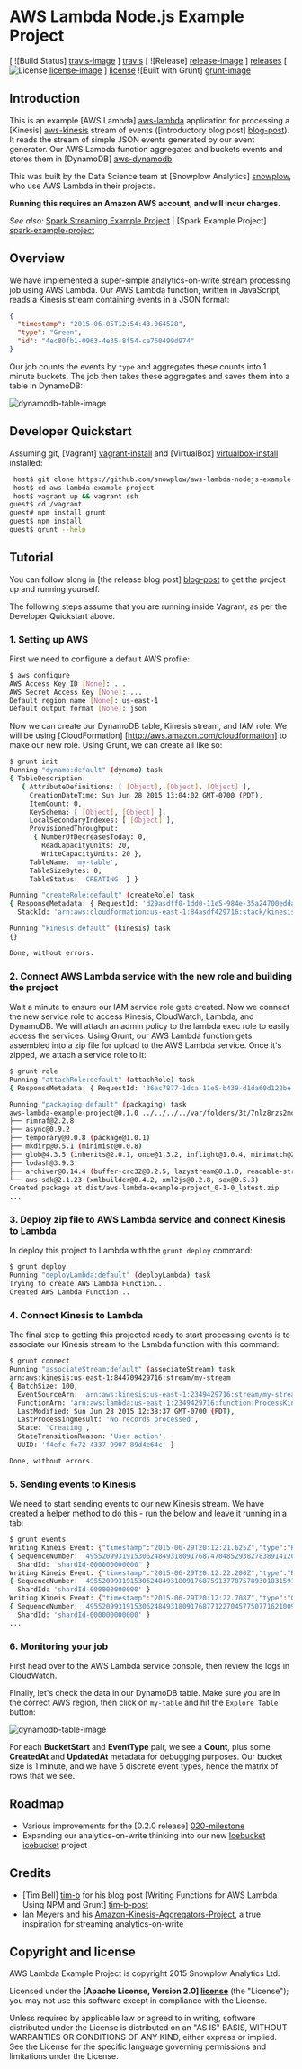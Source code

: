 # AWS Lambda Node.js Example Project

[ ![Build Status] [travis-image] ] [travis]  [ ![Release] [release-image] ] [releases] [ ![License] [license-image] ] [license]
![Built with Grunt] [grunt-image]

## Introduction

This is an example [AWS Lambda] [aws-lambda] application for processing a [Kinesis] [aws-kinesis] stream of events ([introductory blog post] [blog-post]). It reads the stream of simple JSON events generated by our event generator. Our AWS Lambda function aggregates and buckets events and stores them in [DynamoDB] [aws-dynamodb].

This was built by the Data Science team at [Snowplow Analytics] [snowplow], who use AWS Lambda in their projects.

**Running this requires an Amazon AWS account, and will incur charges.**

_See also:_ [Spark Streaming Example Project][spark-streaming-example-project] | [Spark Example Project] [spark-example-project]

## Overview

We have implemented a super-simple analytics-on-write stream processing job using AWS Lambda. Our AWS Lambda function, written in JavaScript, reads a Kinesis stream containing events in a JSON format:

```json
{
  "timestamp": "2015-06-05T12:54:43.064528",
  "type": "Green",
  "id": "4ec80fb1-0963-4e35-8f54-ce760499d974"
}
```

Our job counts the events by `type` and aggregates these counts into 1 minute buckets. The job then takes these aggregates and saves them into a table in DynamoDB:

![dynamodb-table-image][dynamodb-table-image]

## Developer Quickstart

Assuming git, [Vagrant] [vagrant-install] and [VirtualBox] [virtualbox-install] installed:

```bash
 host$ git clone https://github.com/snowplow/aws-lambda-nodejs-example-project.git
 host$ cd aws-lambda-example-project
 host$ vagrant up && vagrant ssh
guest$ cd /vagrant
guest# npm install grunt
guest$ npm install
guest$ grunt --help
```

## Tutorial

You can follow along in [the release blog post] [blog-post] to get the project up and running yourself.

The following steps assume that you are running inside Vagrant, as per the Developer Quickstart above.

### 1. Setting up AWS

First we need to configure a default AWS profile:

```bash
$ aws configure
AWS Access Key ID [None]: ...
AWS Secret Access Key [None]: ...
Default region name [None]: us-east-1
Default output format [None]: json
```

Now we can create our DynamoDB table, Kinesis stream, and IAM role. We will be using [CloudFormation] [http://aws.amazon.com/cloudformation] to make our new role. Using Grunt, we can create all like so:

```bash
$ grunt init
Running "dynamo:default" (dynamo) task
{ TableDescription:
   { AttributeDefinitions: [ [Object], [Object], [Object] ],
     CreationDateTime: Sun Jun 28 2015 13:04:02 GMT-0700 (PDT),
     ItemCount: 0,
     KeySchema: [ [Object], [Object] ],
     LocalSecondaryIndexes: [ [Object] ],
     ProvisionedThroughput:
      { NumberOfDecreasesToday: 0,
        ReadCapacityUnits: 20,
        WriteCapacityUnits: 20 },
     TableName: 'my-table',
     TableSizeBytes: 0,
     TableStatus: 'CREATING' } }

Running "createRole:default" (createRole) task
{ ResponseMetadata: { RequestId: 'd29asdff0-1dd0-11e5-984e-35a24700edda' },
  StackId: 'arn:aws:cloudformation:us-east-1:84asdf429716:stack/kinesisDynamo/d2af8730-1dd0-11e5-854a-50d5017c76e0' }

Running "kinesis:default" (kinesis) task
{}

Done, without errors.
```

### 2. Connect AWS Lambda service with the new role and building the project

Wait a minute to ensure our IAM service role gets created. Now we connect the new service role to access Kinesis, CloudWatch, Lambda, and DynamoDB. We will attach an admin policy to the lambda exec role to easily access the services. Using Grunt, our AWS Lambda function gets assembled into a zip file for upload to the AWS Lambda service. Once it's zipped, we attach a service role to it:

```bash
$ grunt role
Running "attachRole:default" (attachRole) task
{ ResponseMetadata: { RequestId: '36ac7877-1dca-11e5-b439-d1da60d122be' } }

Running "packaging:default" (packaging) task
aws-lambda-example-project@0.1.0 ../../../../var/folders/3t/7nlz8rzs2mq5fg_sf3x4j7_m0000gn/T/1435519004662.0046/node_modules/aws-lambda-example-project
├── rimraf@2.2.8
├── async@0.9.2
├── temporary@0.0.8 (package@1.0.1)
├── mkdirp@0.5.1 (minimist@0.0.8)
├── glob@4.3.5 (inherits@2.0.1, once@1.3.2, inflight@1.0.4, minimatch@2.0.8)
├── lodash@3.9.3
├── archiver@0.14.4 (buffer-crc32@0.2.5, lazystream@0.1.0, readable-stream@1.0.33, tar-stream@1.1.5, zip-stream@0.5.2, lodash@3.2.0)
└── aws-sdk@2.1.23 (xmlbuilder@0.4.2, xml2js@0.2.8, sax@0.5.3)
Created package at dist/aws-lambda-example-project_0-1-0_latest.zip
...
```

### 3. Deploy zip file to AWS Lambda service and connect Kinesis to Lambda

In deploy this project to Lambda with the `grunt deploy` command:

```bash
$ grunt deploy
Running "deployLambda:default" (deployLambda) task
Trying to create AWS Lambda Function...
Created AWS Lambda Function...
```

### 4. Connect Kinesis to Lambda

The final step to getting this projected ready to start processing events is to associate our Kinesis stream to the Lambda function with this command:

```bash
$ grunt connect
Running "associateStream:default" (associateStream) task
arn:aws:kinesis:us-east-1:844709429716:stream/my-stream
{ BatchSize: 100,
  EventSourceArn: 'arn:aws:kinesis:us-east-1:2349429716:stream/my-stream',
  FunctionArn: 'arn:aws:lambda:us-east-1:2349429716:function:ProcessKinesisRecordsDynamo',
  LastModified: Sun Jun 28 2015 12:38:37 GMT-0700 (PDT),
  LastProcessingResult: 'No records processed',
  State: 'Creating',
  StateTransitionReason: 'User action',
  UUID: 'f4efc-fe72-4337-9907-89d4e64c' }

Done, without errors.
```

### 5. Sending events to Kinesis

We need to start sending events to our new Kinesis stream. We have created a helper method to do this - run the below and leave it running in a tab: 

```bash
$ grunt events
Writing Kineis Event: {"timestamp":"2015-06-29T20:12:21.625Z","type":"Red"}
{ SequenceNumber: '49552099319153062484931809176874704852938278389141209090',
  ShardId: 'shardId-000000000000' }
Writing Kineis Event: {"timestamp":"2015-06-29T20:12:22.200Z","type":"Red"}
{ SequenceNumber: '49552099319153062484931809176875913778757893018315915266',
  ShardId: 'shardId-000000000000' }
Writing Kineis Event: {"timestamp":"2015-06-29T20:12:22.708Z","type":"Green"}
{ SequenceNumber: '49552099319153062484931809176877122704577507716210098178',
  ShardId: 'shardId-000000000000' }
...
```

### 6. Monitoring your job

First head over to the AWS Lambda service console, then review the logs in CloudWatch.

Finally, let's check the data in our DynamoDB table. Make sure you are in the correct AWS region, then click on `my-table` and hit the `Explore Table` button:

![dynamodb-table-image][dynamodb-table-image]

For each **BucketStart** and **EventType** pair, we see a **Count**, plus some **CreatedAt** and **UpdatedAt** metadata for debugging purposes. Our bucket size is 1 minute, and we have 5 discrete event types, hence the matrix of rows that we see.

## Roadmap

* Various improvements for the [0.2.0 release] [020-milestone]
* Expanding our analytics-on-write thinking into our new [Icebucket] [icebucket] project

## Credits

* [Tim Bell] [tim-b] for his blog post [Writing Functions for AWS Lambda Using NPM and Grunt] [tim-b-post]
* Ian Meyers and his [Amazon-Kinesis-Aggregators-Project][amazon-kinesis-aggregators], a true inspiration for streaming analytics-on-write

## Copyright and license

AWS Lambda Example Project is copyright 2015 Snowplow Analytics Ltd.

Licensed under the **[Apache License, Version 2.0] [license]** (the "License");
you may not use this software except in compliance with the License.

Unless required by applicable law or agreed to in writing, software
distributed under the License is distributed on an "AS IS" BASIS,
WITHOUT WARRANTIES OR CONDITIONS OF ANY KIND, either express or implied.
See the License for the specific language governing permissions and
limitations under the License.

[travis]: https://travis-ci.org/snowplow/aws-lambda-nodejs-example-project
[travis-image]: https://travis-ci.org/snowplow/aws-lambda-nodejs-example-project.png?branch=master
[license-image]: http://img.shields.io/badge/license-Apache--2-blue.svg?style=flat
[license]: http://www.apache.org/licenses/LICENSE-2.0
[release-image]: http://img.shields.io/badge/release-0.1.0-blue.svg?style=flat
[releases]: https://github.com/snowplow/aws-lambda-nodejs-example-project/releases
[grunt-image]: https://cdn.gruntjs.com/builtwith.png

[spark-example-project]: https://github.com/snowplow/spark-example-project
[spark-streaming-example-project]: https://github.com/snowplow/spark-streaming-example-project

[vagrant-install]: http://docs.vagrantup.com/v2/installation/index.html
[virtualbox-install]: https://www.virtualbox.org/wiki/Downloads

[blog-post]: http://snowplowanalytics.com/blog/2015/07/11/aws-lambda-nodejs-example-project-0.1.0-released/
[020-milestone]: https://github.com/snowplow/aws-lambda-nodejs-example-project/milestones/Version%200.2.0
[dynamodb-table-image]: /docs/dynamodb-table-image.png?raw=true

[aws-lambda]: http://aws.amazon.com/lambda/
[aws-kinesis]: http://aws.amazon.com/kinesis/
[aws-dynamodb]: http://aws.amazon.com/dynamodb
[vagrant-install]: http://docs.vagrantup.com/v2/installation/index.html
[virtualbox-install]: https://www.virtualbox.org/wiki/Downloads
[tim-b]: https://github.com/Tim-B
[tim-b-post]: http://hipsterdevblog.com/blog/2014/12/07/writing-functions-for-aws-lambda-using-npm-and-grunt/
[amazon-kinesis-aggregators]: https://github.com/awslabs/amazon-kinesis-aggregators

[snowplow]: http://snowplowanalytics.com
[icebucket]: https://github.com/snowplow/icebucket
